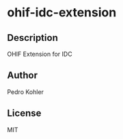 # ohif-idc-extension 
## Description 
OHIF Extension for IDC 
## Author 
Pedro Kohler 
## License 
MIT